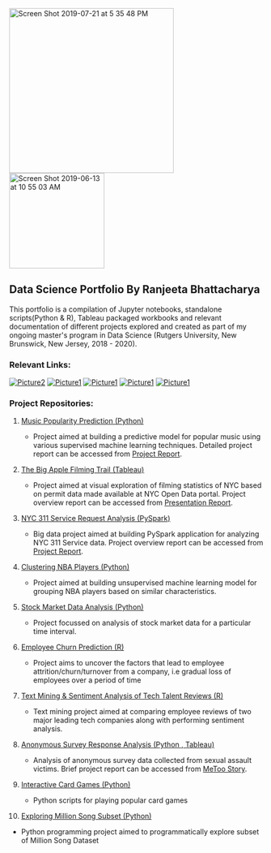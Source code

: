 <img width="325" alt="Screen Shot 2019-07-21 at 5 35 48 PM" src="https://user-images.githubusercontent.com/38989399/61597518-aa04aa80-abdf-11e9-82a3-b753645c41bf.png"> <img width="188" alt="Screen Shot 2019-06-13 at 10 55 03 AM" src="https://user-images.githubusercontent.com/38989399/59447282-fda9fa00-8dd0-11e9-9c8b-75208eedaf0d.png"> 


## Data Science Portfolio By Ranjeeta Bhattacharya

This portfolio is a compilation of Jupyter notebooks, standalone scripts(Python & R), Tableau packaged workbooks and relevant documentation of different projects explored and created as part of my ongoing master's program in Data Science (Rutgers University, New Brunswick, New Jersey, 2018 - 2020).  

### Relevant Links:

[![Picture2](https://user-images.githubusercontent.com/38989399/59463768-b897bf00-8df4-11e9-9406-6b30955f7d8f.png)](https://www.linkedin.com/in/ranjeeta-bhattacharya-91177b5/)  [![Picture1](https://user-images.githubusercontent.com/38989399/59463885-ff85b480-8df4-11e9-98f8-e3b52259bbcf.png)](https://github.com/ranjeetabh)  [![Picture1](https://user-images.githubusercontent.com/38989399/59464298-0c56d800-8df6-11e9-99ac-00e589f2c5f0.png)](mailto:ranjeeta.bhattacharya@rutgers.edu) [![Picture1](https://user-images.githubusercontent.com/38989399/61547700-ed152100-aa19-11e9-9eaa-4df766d8e413.png)](https://public.tableau.com/profile/ranjeeta.bhattacharya#!/) [![Picture1](https://user-images.githubusercontent.com/38989399/61794931-47362d80-adf0-11e9-83a6-87fdd74fe279.png)](https://www.slideshare.net/RanjeetaBhattacharya2/ranjeetaresume-196945612)

### Project Repositories:

1) [Music Popularity Prediction (Python)](https://github.com/ranjeetabh/Hit_Song_Science_-Music_Popularity_Prediction-) 

   - Project aimed at building a predictive model for popular music using various supervised machine learning techniques.
     Detailed project report can be accessed from [Project Report](https://github.com/ranjeetabh/Hit_Song_Science-Music_Popularity_Prediction/blob/master/Hit_Song_Science_Final_Merged_Report.pdf).
     
2) [The Big Apple Filming Trail (Tableau)](https://github.com/ranjeetabh/The_Big_Apple_Filming_Trail)

   - Project aimed at visual exploration of filming statistics of NYC based on permit data made available at NYC Open Data portal. Project overview report can be accessed from [Presentation Report](https://github.com/ranjeetabh/The_Big_Apple_Filming_Trail/blob/master/Final_Presentation.pdf). 
   
      
3) [NYC 311 Service Request Analysis (PySpark)](https://github.com/ranjeetabh/PySpark_NYC_311_Complaint_Analysis)

   - Big data project aimed at building PySpark application for analyzing NYC 311 Service data. Project overview report can be    accessed from [Project Report](https://github.com/ranjeetabh/PySpark_NYC_311_Complaint_Analysis/blob/master/311_Analysis_Document.pdf). 
   
      
4) [Clustering NBA Players (Python)](https://github.com/ranjeetabh/nba_players_clustering)

   - Project aimed at building unsupervised machine learning model for grouping NBA players based on similar characteristics.
   
5) [Stock Market Data Analysis (Python)](https://github.com/ranjeetabh/Stock_Market_Data_Analysis)

   - Project focussed on analysis of stock market data for a particular time interval.

6) [Employee Churn Prediction (R)](https://github.com/ranjeetabh/Employee_Churn_Prediction)

   - Project aims to uncover the factors that lead to employee attrition/churn/turnover from a company, i.e gradual loss of    employees over a period of time
  
7) [Text Mining & Sentiment Analysis of Tech Talent Reviews (R)](https://github.com/ranjeetabh/Text_Mining_Tech_Talent)

   - Text mining project aimed at comparing employee reviews of two major leading tech companies along with performing sentiment analysis.

8) [Anonymous Survey Response Analysis (Python , Tableau)](https://github.com/ranjeetabh/Survey_Analysis)

   - Analysis of anonymous survey data collected from sexual assault victims. Brief project report can be accessed from [MeToo Story](https://github.com/ranjeetabh/Survey_Analysis/blob/master/MeToo_Story.pdf).
  
9) [Interactive Card Games (Python)](https://github.com/ranjeetabh/Card-Games)

   - Python scripts for playing popular card games

10) [Exploring Million Song Subset (Python)](https://github.com/ranjeetabh/Explore_Million_Song_Subset)

   - Python programming project aimed to programmatically explore subset of Million Song Dataset
